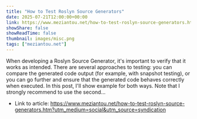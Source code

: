 ```yaml
---
title: "How to Test Roslyn Source Generators"
date: 2025-07-21T12:00:00+00:00
link: https://www.meziantou.net/how-to-test-roslyn-source-generators.htm?utm_medium=social&utm_source=syndication
showShare: false
showReadTime: false
thumbnail: images/misc.png
tags: ["meziantou.net"]
---
```

When developing a Roslyn Source Generator, it's important to verify that it works as intended. There are several approaches to testing: you can compare the generated code output (for example, with snapshot testing), or you can go further and ensure that the generated code behaves correctly when executed. In this post, I'll show example for both ways. Note that I strongly recommend to use the second…

- Link to article: https://www.meziantou.net/how-to-test-roslyn-source-generators.htm?utm_medium=social&utm_source=syndication